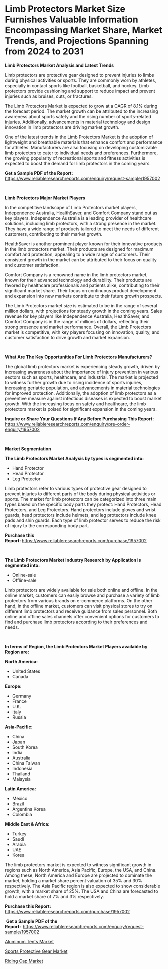 <p><h1>Limb Protectors Market Size Furnishes Valuable Information Encompassing Market Share, Market Trends, and Projections Spanning from 2024 to 2031</h1></p><p><strong>Limb Protectors Market Analysis and Latest Trends</strong></p>
<p><p>Limb protectors are protective gear designed to prevent injuries to limbs during physical activities or sports. They are commonly worn by athletes, especially in contact sports like football, basketball, and hockey. Limb protectors provide cushioning and support to reduce impact and prevent injuries such as bruises, cuts, or fractures.</p><p>The Limb Protectors Market is expected to grow at a CAGR of 8.1% during the forecast period. The market growth can be attributed to the increasing awareness about sports safety and the rising number of sports-related injuries. Additionally, advancements in material technology and design innovation in limb protectors are driving market growth.</p><p>One of the latest trends in the Limb Protectors Market is the adoption of lightweight and breathable materials that enhance comfort and performance for athletes. Manufacturers are also focusing on developing customizable limb protectors to cater to individual needs and preferences. Furthermore, the growing popularity of recreational sports and fitness activities is expected to boost the demand for limb protectors in the coming years.</p></p>
<p><strong>Get a Sample PDF of the Report:&nbsp;</strong> <a href="https://www.reliableresearchreports.com/enquiry/request-sample/1957002">https://www.reliableresearchreports.com/enquiry/request-sample/1957002</a></p>
<p>&nbsp;</p>
<p><strong>Limb Protectors Major Market Players</strong></p>
<p><p>In the competitive landscape of Limb Protectors market players, Independence Australia, HealthSaver, and Comfort Company stand out as key players. Independence Australia is a leading provider of healthcare solutions, including limb protectors, with a strong presence in the market. They have a wide range of products tailored to meet the needs of different customers, contributing to their market growth.</p><p>HealthSaver is another prominent player known for their innovative products in the limb protectors market. Their products are designed for maximum comfort and protection, appealing to a wide range of customers. Their consistent growth in the market can be attributed to their focus on quality and customer satisfaction.</p><p>Comfort Company is a renowned name in the limb protectors market, known for their advanced technology and durability. Their products are favored by healthcare professionals and patients alike, contributing to their significant market share. Their focus on continuous product development and expansion into new markets contribute to their future growth prospects.</p><p>The Limb Protectors market size is estimated to be in the range of several million dollars, with projections for steady growth in the coming years. Sales revenue for key players like Independence Australia, HealthSaver, and Comfort Company is in the range of millions of dollars, reflecting their strong presence and market performance. Overall, the Limb Protectors market is competitive, with key players focusing on innovation, quality, and customer satisfaction to drive growth and market expansion.</p></p>
<p>&nbsp;</p>
<p><strong>What Are The Key Opportunities For Limb Protectors Manufacturers?</strong></p>
<p><p>The global limb protectors market is experiencing steady growth, driven by increasing awareness about the importance of injury prevention in various sectors such as sports, healthcare, and industrial. The market is projected to witness further growth due to rising incidence of sports injuries, increasing geriatric population, and advancements in material technologies for improved protection. Additionally, the adoption of limb protectors as a preventive measure against infectious diseases is expected to boost market growth. With the increasing focus on safety and healthcare, the limb protectors market is poised for significant expansion in the coming years.</p></p>
<p><strong>Inquire or Share Your Questions If Any Before Purchasing This Report:</strong> <a href="https://www.reliableresearchreports.com/enquiry/pre-order-enquiry/1957002">https://www.reliableresearchreports.com/enquiry/pre-order-enquiry/1957002</a></p>
<p>&nbsp;</p>
<p><strong>Market Segmentation</strong></p>
<p><strong>The Limb Protectors Market Analysis by types is segmented into:</strong></p>
<p><ul><li>Hand Protector</li><li>Head Protector</li><li>Leg Protector</li></ul></p>
<p><p>Limb protectors refer to various types of protective gear designed to prevent injuries to different parts of the body during physical activities or sports. The market for limb protectors can be categorized into three main types based on the specific body parts they protect: Hand Protectors, Head Protectors, and Leg Protectors. Hand protectors include gloves and wrist guards, head protectors include helmets, and leg protectors include knee pads and shin guards. Each type of limb protector serves to reduce the risk of injury to the corresponding body part.</p></p>
<p><strong>Purchase this Report:&nbsp;</strong><a href="https://www.reliableresearchreports.com/purchase/1957002">https://www.reliableresearchreports.com/purchase/1957002</a></p>
<p>&nbsp;</p>
<p><strong>The Limb Protectors Market Industry Research by Application is segmented into:</strong></p>
<p><ul><li>Online-sale</li><li>Offline-sale</li></ul></p>
<p><p>Limb protectors are widely available for sale both online and offline. In the online market, customers can easily browse and purchase a variety of limb protectors from various brands on e-commerce platforms. On the other hand, in the offline market, customers can visit physical stores to try on different limb protectors and receive guidance from sales personnel. Both online and offline sales channels offer convenient options for customers to find and purchase limb protectors according to their preferences and needs.</p></p>
<p>&nbsp;</p>
<p><strong>In terms of Region, the Limb Protectors Market Players available by Region are:</strong></p>
<p>
    <p> <strong> North America: </strong>
        <ul>
            <li>United States</li>
            <li>Canada</li>
        </ul>
        </p> 
    <p> <strong> Europe: </strong>
        <ul>
            <li>Germany</li>
            <li>France</li>
            <li>U.K.</li>
            <li>Italy</li>
            <li>Russia</li>
        </ul>
        </p> 
    <p> <strong> Asia-Pacific: </strong>
        <ul>
            <li>China</li>
            <li>Japan</li>
            <li>South Korea</li>
            <li>India</li>
            <li>Australia</li>
            <li>China Taiwan</li>
            <li>Indonesia</li>
            <li>Thailand</li>
            <li>Malaysia</li>
        </ul>
        </p> 
    <p> <strong> Latin America: </strong>
        <ul>
            <li>Mexico</li>
            <li>Brazil</li>
            <li>Argentina Korea</li>
            <li>Colombia</li>
        </ul>
        </p> 
    <p> <strong> Middle East & Africa: </strong>
        <ul>
            <li>Turkey</li>
            <li>Saudi</li>
            <li>Arabia</li>
            <li>UAE</li>
            <li>Korea</li>
        </ul>
    </p>
    </p>
<p><p>The limb protectors market is expected to witness significant growth in regions such as North America, Asia Pacific, Europe, the USA, and China. Among these, North America and Europe are projected to dominate the market, holding a market share percent valuation of 35% and 30% respectively. The Asia Pacific region is also expected to show considerable growth, with a market share of 25%. The USA and China are forecasted to hold a market share of 7% and 3% respectively.</p></p>
<p><strong>Purchase this Report: </strong><a href="https://www.reliableresearchreports.com/purchase/1957002">https://www.reliableresearchreports.com/purchase/1957002</a></p>
<p>&nbsp;<strong>Get a Sample PDF of the Report:&nbsp;&nbsp;</strong><a href="https://www.reliableresearchreports.com/enquiry/request-sample/1957002">https://www.reliableresearchreports.com/enquiry/request-sample/1957002</a></p>
<p><strong></strong></p>
<p><p><a href="https://github.com/shotows/Market-Research-Report-List-1/blob/main/aluminum-tents-market.md">Aluminum Tents Market</a></p><p><a href="https://github.com/beatblasta/Market-Research-Report-List-2/blob/main/sports-protective-gear-market.md">Sports Protective Gear Market</a></p><p><a href="https://github.com/angelajermaine/Market-Research-Report-List-2/blob/main/riding-cap-market.md">Riding Cap Market</a></p></p>